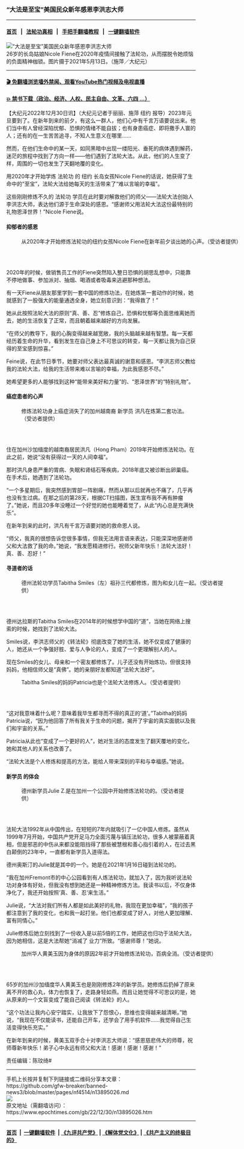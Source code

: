 ### “大法是至宝”美国民众新年感恩李洪志大师
------------------------

#### [首页](https://github.com/gfw-breaker/banned-news3/blob/master/README.md) &nbsp;&nbsp;|&nbsp;&nbsp; [法轮功真相](https://github.com/begood0513/basic/blob/master/README.md)  &nbsp;&nbsp;|&nbsp;&nbsp; [手把手翻墙教程](https://github.com/gfw-breaker/guides/wiki)  &nbsp;&nbsp;|&nbsp;&nbsp; [一键翻墙软件](https://github.com/gfw-breaker/nogfw/blob/master/README.md)  



<div><img alt="“大法是至宝”美国民众新年感恩李洪志大师" class="attachment-djy_600_400 size-djy_600_400 wp-post-image" src="https://i.epochtimes.com/assets/uploads/2022/12/id13895032-163094-600x400.jpeg"/>
<div class="caption">
 26岁的长岛姑娘Nicole Fiene在2020年疫情间接触了法轮功，从而摆脱令她烦恼的负面精神枷锁。图片摄于2021年5月13日。（施萍／大纪元）
</div></div><hr/>

#### [ 🎬  免翻墙浏览墙外禁闻、观看YouTube热门视频及电视直播](https://github.com/gfw-breaker/HelloWorld)

#### [ 💥  禁书下载（政治、经济、人权、民主自由、文革、六四 ...）](https://github.com/gfw-breaker/books/blob/master/README.md)

<div><p>
 【大纪元2022年12月30日讯】（大纪元记者于丽丽、施萍
 <ok href="https://www.epochtimes.com/gb/tag/%E7%BA%BD%E7%BA%A6.html">
  纽约
 </ok>
 报导）2023年元旦要到了。在新年到来的前夕，有这么一群人，他们心中有千言万语要说出来。他们当中有人曾经深陷忧郁、恐惧的情绪不能自拔；也有身患癌症、即将撒手人寰的人；还有的在一生苦苦追寻，不知人生意义在哪里……
</p>
<p>
 然而，在他们生命中的某一天，如同黑暗中出现一缕阳光、垂死的病体遇到解药，迷茫的旅程中找到了方向一样——他们遇到了法轮大法。从此，他们的人生变了样，周围的一切也发生了天翻地覆的变化。
</p>
<p>
 用2020年才开始学炼
 <ok href="https://www.epochtimes.com/gb/tag/%E6%B3%95%E8%BD%AE%E5%8A%9F.html">
  法轮功
 </ok>
 的
 <ok href="https://www.epochtimes.com/gb/tag/%E7%BA%BD%E7%BA%A6.html">
  纽约
 </ok>
 长岛女孩Nicole Fiene的话说，她获得了生命中的“至宝”，法轮大法给她每天的生活带来了“难以言喻的幸福”。
</p>
<p>
 这些刚刚修炼不久的
 <ok href="https://www.epochtimes.com/gb/tag/%E6%B3%95%E8%BD%AE%E5%8A%9F.html">
  法轮功
 </ok>
 学员在此时要对解救他们的师父——法轮大法创始人李洪志大师，表达他们源于生命深处的感恩。“感谢师父用法轮大法这份最特别的礼物恩泽世界！”Nicole Fiene说。
</p>
<h4>
 抑郁者的感恩
</h4>
<figure aria-describedby="caption-attachment-13895027" class="wp-caption aligncenter" id="attachment_13895027" style="width: 580px">
 <ok href="https://i.epochtimes.com/assets/uploads/2022/12/id13895027-163075.jpeg" target="_blank">
  <img alt="" class="wp-image-13895027" src="https://i.epochtimes.com/assets/uploads/2022/12/id13895027-163075-600x415.jpeg"/>
 </ok>
 <br/><figcaption class="wp-caption-text" id="caption-attachment-13895027">
  从2020年才开始修炼法轮功的纽约女孩Nicole Fiene在新年前夕谈出她的心声。（受访者提供）
 </figcaption><br/>
</figure><br/>
<p>
 2020年的时候，做销售员工作的Fiene突然陷入整日恐惧的胡思乱想中，只能靠不停地做事、参加派对、抽烟、喝酒或者吸毒来逃避那种想法。
</p>
<p>
 有一天Fiene从朋友那里学到一套中国的修炼功法，在她炼第一套动作的时候，她就感到了一股强大的能量通透全身，她立刻意识到：“我得救了！”
</p>
<p>
 她从此按照法轮大法的原则“真、善、忍”修炼自己，恐惧和忧郁等负面思维离她而去，她的生活恢复了正常，而且朝着越来越好的方向发展。
</p>
<p>
 “在师父的教导下，我的心胸变得越来越宽敞，我的头脑越来越有智慧。每一天都经历着生命的升华，看到发生在自己身上不可思议的转变，每一天都让我为自己获得的至宝感到惊喜。”
</p>
<p>
 Feine说，在此节日季节，她要对师父表达最真诚的谢意和感恩。“李洪志师父教给我的法轮大法，给我的生活带来难以言喻的幸福，为此我感恩不尽。”
</p>
<p>
 她希望更多的人能够找到这种“能带来美好和力量”的、“恩泽世界”的“特别礼物”。
</p>
<h4>
 癌症患者的心声
</h4>
<figure aria-describedby="caption-attachment-13895029" class="wp-caption aligncenter" id="attachment_13895029" style="width: 450px">
 <ok href="https://i.epochtimes.com/assets/uploads/2022/12/id13895029-163077.jpeg" target="_blank">
  <img alt="" class="wp-image-13895029" src="https://i.epochtimes.com/assets/uploads/2022/12/id13895029-163077-600x800.jpeg"/>
 </ok>
 <br/><figcaption class="wp-caption-text" id="caption-attachment-13895029">
  修炼法轮功身上癌症消失了的加州越南裔
  <ok href="https://www.epochtimes.com/gb/tag/%E6%96%B0%E5%AD%A6%E5%91%98.html">
   新学员
  </ok>
  洪凡在炼第二套功法。（受访者提供）
 </figcaption><br/>
</figure><br/>
<p>
 住在加州沙加缅度的越南裔居民洪凡（Hong Pham）2019年开始修炼法轮功。在此之前，她说“没有获得过一天的人间幸福”。
</p>
<p>
 那时洪凡身患严重的胃病、失眠和肾结石等疾病，2018年底又被诊断出卵巢癌。在手术后，她遇到了法轮功。
</p>
<p>
 “一个多星期后，我突然感到胃部一阵剧痛，然而从那以后就再也不痛了，几乎再也没有生过病。在那之后的第28天，根据CT扫描图，医生宣布我不再有肿瘤了。”她说，而且20多年没睡过一个好觉的她也能睡着觉了，从此“内心总是充满快乐”。
</p>
<p>
 在新年到来的此时，洪凡有千言万语要对她的救命恩人说。
</p>
<p>
 “师父，我真的很想告诉您很多事情，但我无法用言语来表达，只能深深地感谢师父和大法救了我的命。”她说，“我发愿精进修行。祝师父新年快乐！法轮大法好！真、善、忍好！”
</p>
<h4>
 寻道者的话
</h4>
<figure aria-describedby="caption-attachment-13895028" class="wp-caption aligncenter" id="attachment_13895028" style="width: 545px">
 <ok href="https://i.epochtimes.com/assets/uploads/2022/12/id13895028-163076.jpeg" target="_blank">
  <img alt="" class="wp-image-13895028" src="https://i.epochtimes.com/assets/uploads/2022/12/id13895028-163076-600x450.jpeg"/>
 </ok>
 <br/><figcaption class="wp-caption-text" id="caption-attachment-13895028">
  德州法轮功学员Tabitha Smiles（左）祖孙三代都修炼，图为和女儿在一起。（受访者提供）
 </figcaption><br/>
</figure><br/>
<p>
 德州达拉斯的Tabitha Smiles在2014年的时候想学中国的“道”，当她在网络上搜索的时候，她找到了法轮大法。
</p>
<p>
 Smiles说，李洪志师父的《转法轮》彻底改变了她的生活，她不仅变成了健康的人，她还从一个争强好胜、爱与人争论的人，变成了一个更理解别人的人。
</p>
<p>
 现在Smiles的女儿、母亲和一个密友都修炼了。儿子还没有开始炼功，但很支持妈妈，他相信师父是“真佛”。她的亲朋好友都知道“法轮大法好”。
</p>
<figure aria-describedby="caption-attachment-13895416" class="wp-caption aligncenter" id="attachment_13895416" style="width: 600px">
 <ok href="https://i.epochtimes.com/assets/uploads/2022/12/id13895416-2023Greeting-Lily-Yu-Patricia-Smiles-1.jpeg" target="_blank">
  <img alt="" class="size-large wp-image-13895416" src="https://i.epochtimes.com/assets/uploads/2022/12/id13895416-2023Greeting-Lily-Yu-Patricia-Smiles-1-600x450.jpeg"/>
 </ok>
 <br/><figcaption class="wp-caption-text" id="caption-attachment-13895416">
  Tabitha Smiles的妈妈Patricia也是个法轮大法修炼人。（受访者提供）
 </figcaption><br/>
</figure><br/>
<p>
 “这对我意味着什么呢？意味着我毕生都寻而不得的真正的‘道’。”Tabitha的妈妈Patricia说，“因为他回答了所有我关于生命的问题，揭开了宇宙的真实面貌以及我们和宇宙的关系。”
</p>
<p>
 Patricia从此也“变成了一个更好的人”，她对生活的态度发生了翻天覆地的变化，她和其他人的关系也改善了。
</p>
<p>
 “法轮大法是个人修炼和提高的方法，能给人带来深刻的平和与幸福感。”她说。
</p>
<h4>
 <ok href="https://www.epochtimes.com/gb/tag/%E6%96%B0%E5%AD%A6%E5%91%98.html">
  新学员
 </ok>
 的体会
</h4>
<figure aria-describedby="caption-attachment-13895030" class="wp-caption aligncenter" id="attachment_13895030" style="width: 450px">
 <ok href="https://i.epochtimes.com/assets/uploads/2022/12/id13895030-163079.jpeg" target="_blank">
  <img alt="" class="wp-image-13895030" src="https://i.epochtimes.com/assets/uploads/2022/12/id13895030-163079-600x800.jpeg"/>
 </ok>
 <br/><figcaption class="wp-caption-text" id="caption-attachment-13895030">
  德州新学员Julie Z.是在加州一个公园中开始修炼法轮功的。（受访者提供）
 </figcaption><br/>
</figure><br/>
<p>
 法轮大法1992年从中国传出，在短短的7年内就吸引了一亿中国人修炼。虽然从1999年7月开始，中国共产党开足马力全面污蔑与镇压法轮功，很多人被蒙蔽着真相，但是邪恶的中伤从来都没能阻挡得了那些被慧根和善心指引着的人，在过去黑白颠倒的23年中，一直都有新学员入道得法。
</p>
<p>
 德州奥斯汀的Julie就是其中的一个。她是在2021年1月16日碰到法轮功的。
</p>
<p>
 “我在加州Fremont市的中心公园看到有人炼法轮功，就加入了，因为我听说法轮功对身体有好处，但我没有想到她还是一种精神修炼方法。我读书以后，不仅身体净化了，我还开始按照‘真、善、忍’来生活。”
</p>
<p>
 Julie说，“大法对我们所有人都是如此美好的礼物，我现在更加幸福”，“我的孩子都注意到了我的变化，也和我一起打坐。他们也都变成了好人，对他人更加理解、富有同情心。”
</p>
<p>
 Julie修炼后她立刻找到了一份收入是以前5倍的工作，她把这也归功于法轮大法，因为她相信，这是大法帮她“消减了 业力”所致。“感谢师尊！”她说。
</p>
<figure aria-describedby="caption-attachment-13895031" class="wp-caption aligncenter" id="attachment_13895031" style="width: 601px">
 <ok href="https://i.epochtimes.com/assets/uploads/2022/12/id13895031-163080.png" target="_blank">
  <img alt="" class="wp-image-13895031" src="https://i.epochtimes.com/assets/uploads/2022/12/id13895031-163080-600x336.png"/>
 </ok>
 <br/><figcaption class="wp-caption-text" id="caption-attachment-13895031">
  加州华人黄美玉因为身体的原因2年前才开始修炼法轮功，百病全消。（受访者提供）
 </figcaption><br/>
</figure><br/>
<p>
 65岁的加州沙加缅度华人黄美玉也是刚刚修炼2年的新学员。她修炼后扔掉了原来离不开的救心丸，体力也恢复了，走路身轻如燕。而且让她觉得不可思议的是，她从原来的一个文盲变成了能自己阅读《转法轮》的人。
</p>
<p>
 “这个功法让我内心安宁踏实，让我放下了怨恨心，思维也变得越来越清晰。”她说，“我现在不仅能读书，还能自己开车，还学会了用手机软件……我觉得自己生活变得快乐充实。”
</p>
<p>
 在新年到来的时候，黄美玉双手合十对李洪志大师说：“感恩慈悲伟大的师尊，祝师尊新年快乐！弟子心中永远有师父和大法！感谢！感谢！感谢！”
</p>
<p>
 责任编辑：陈玟绮#
</p>
</div>
<hr/>
手机上长按并复制下列链接或二维码分享本文章：<br/>
https://github.com/gfw-breaker/banned-news3/blob/master/pages/nf4514/n13895026.md <br/>
<a href='https://github.com/gfw-breaker/banned-news3/blob/master/pages/nf4514/n13895026.md'><img src='https://github.com/gfw-breaker/banned-news3/blob/master/pages/nf4514/n13895026.md.png'/></a> <br/>
原文地址（需翻墙访问）：https://www.epochtimes.com/gb/22/12/30/n13895026.htm


------------------------
#### [首页](https://github.com/gfw-breaker/banned-news3/blob/master/README.md) &nbsp;|&nbsp; [一键翻墙软件](https://github.com/gfw-breaker/nogfw/blob/master/README.md) &nbsp;| [《九评共产党》](https://github.com/gfw-breaker/9ping.md/blob/master/README.md#九评之一评共产党是什么) | [《解体党文化》](https://github.com/gfw-breaker/jtdwh.md/blob/master/README.md) | [《共产主义的终极目的》](https://github.com/gfw-breaker/gczydzjmd.md/blob/master/README.md)


<img src='http://gfw-breaker.win/banned-news3/pages/nf4514/n13895026.md' width='0px' height='0px'/>